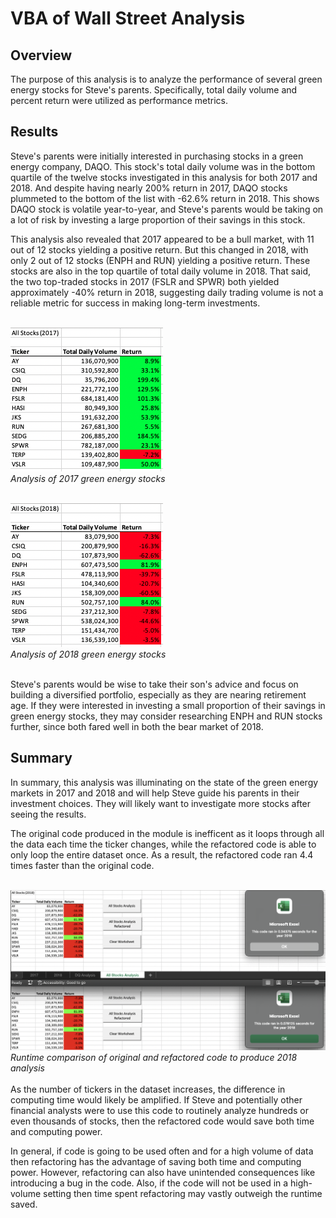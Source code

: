 # VBA of Wall Street Analysis

## Overview
The purpose of this analysis is to analyze the performance of several green energy stocks for Steve's parents. Specifically, total daily volume and percent return were utilized as performance metrics. 

## Results
Steve's parents were initially interested in purchasing stocks in a green energy company, DAQO. This stock's total daily volume was in the bottom quartile of the twelve stocks investigated in this analysis for both 2017 and 2018. And despite having nearly 200% return in 2017, DAQO stocks plummeted to the bottom of the list with -62.6% return in 2018. This shows DAQO stock is volatile year-to-year, and Steve's parents would be taking on a lot of risk by investing a large proportion of their savings in this stock.

This analysis also revealed that 2017 appeared to be a bull market, with 11 out of 12 stocks yielding a positive return. But this changed in 2018, with only 2 out of 12 stocks (ENPH and RUN) yielding a positive return. These stocks are also in the top quartile of total daily volume in 2018. That said, the two top-traded stocks in 2017 (FSLR and SPWR) both yielded approximately -40% return in 2018, suggesting daily trading volume is not a reliable metric for success in making long-term investments.
<br />
<br />

![Refactored-Analysis-2017](VBA_Challenge_2017.png)
<br />
*Analysis of 2017 green energy stocks* <br />
<br />


![Refactored-Analysis-2018](VBA_Challenge_2018.png)
<br />
*Analysis of 2018 green energy stocks* <br />
<br />

Steve's parents would be wise to take their son's advice and focus on building a diversified portfolio, especially as they are nearing retirement age. If they were interested in investing a small proportion of their savings in green energy stocks, they may consider researching ENPH and RUN stocks further, since both fared well in both the bear market of 2018.


## Summary

In summary, this analysis was illuminating on the state of the green energy markets in 2017 and 2018 and will help Steve guide his parents in their investment choices. They will likely want to investigate more stocks after seeing the results. 

The original code produced in the module is inefficent as it loops through all the data each time the ticker changes, while the refactored code is able to only loop the entire dataset once. As a result, the refactored code ran 4.4 times faster than the original code.
<br />
<br />

![Runtime-Comparison-2018](VBA_runtimeComparision-2018.png)
<br />
*Runtime comparison of original and refactored code to produce 2018 analysis* <br />
<br />
As the number of tickers in the dataset increases, the difference in computing time would likely be amplified. If Steve and potentially other financial analysts were to use this code to routinely analyze hundreds or even thousands of stocks, then the refactored code would save both time and computing power.

In general, if code is going to be used often and for a high volume of data then refactoring has the advantage of saving both time and computing power. However, refactoring can also have unintended consequences like introducing a bug in the code. Also, if the code will not be used in a high-volume setting then time spent refactoring may vastly outweigh the runtime saved.

